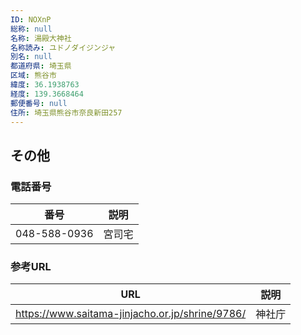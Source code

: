 ```yaml
---
ID: NOXnP
総称: null
名称: 湯殿大神社
名称読み: ユドノダイジンジャ
別名: null
都道府県: 埼玉県
区域: 熊谷市
緯度: 36.1938763
経度: 139.3668464
郵便番号: null
住所: 埼玉県熊谷市奈良新田257
---
```


## その他

### 電話番号

| 番号         | 説明   |
| ------------ | ------ |
| 048-588-0936 | 宮司宅 |

### 参考URL

| URL                                             | 説明   |
| ----------------------------------------------- | ------ |
| https://www.saitama-jinjacho.or.jp/shrine/9786/ | 神社庁 |
